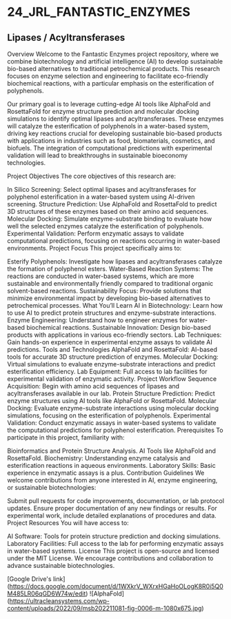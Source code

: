 # 24_JRL_FANTASTIC_ENZYMES
## Lipases / Acyltransferases

Overview
Welcome to the Fantastic Enzymes project repository, where we combine biotechnology and artificial intelligence (AI) to develop sustainable bio-based alternatives to traditional petrochemical products. This research focuses on enzyme selection and engineering to facilitate eco-friendly biochemical reactions, with a particular emphasis on the esterification of polyphenols.

Our primary goal is to leverage cutting-edge AI tools like AlphaFold and RosettaFold for enzyme structure prediction and molecular docking simulations to identify optimal lipases and acyltransferases. These enzymes will catalyze the esterification of polyphenols in a water-based system, driving key reactions crucial for developing sustainable bio-based products with applications in industries such as food, biomaterials, cosmetics, and biofuels. The integration of computational predictions with experimental validation will lead to breakthroughs in sustainable bioeconomy technologies.

Project Objectives
The core objectives of this research are:

In Silico Screening: Select optimal lipases and acyltransferases for polyphenol esterification in a water-based system using AI-driven screening.
Structure Prediction: Use AlphaFold and RosettaFold to predict 3D structures of these enzymes based on their amino acid sequences.
Molecular Docking: Simulate enzyme-substrate binding to evaluate how well the selected enzymes catalyze the esterification of polyphenols.
Experimental Validation: Perform enzymatic assays to validate computational predictions, focusing on reactions occurring in water-based environments.
Project Focus
This project specifically aims to:

Esterify Polyphenols: Investigate how lipases and acyltransferases catalyze the formation of polyphenol esters.
Water-Based Reaction Systems: The reactions are conducted in water-based systems, which are more sustainable and environmentally friendly compared to traditional organic solvent-based reactions.
Sustainability Focus: Provide solutions that minimize environmental impact by developing bio-based alternatives to petrochemical processes.
What You’ll Learn
AI in Biotechnology: Learn how to use AI to predict protein structures and enzyme-substrate interactions.
Enzyme Engineering: Understand how to engineer enzymes for water-based biochemical reactions.
Sustainable Innovation: Design bio-based products with applications in various eco-friendly sectors.
Lab Techniques: Gain hands-on experience in experimental enzyme assays to validate AI predictions.
Tools and Technologies
AlphaFold and RosettaFold: AI-based tools for accurate 3D structure prediction of enzymes.
Molecular Docking: Virtual simulations to evaluate enzyme-substrate interactions and predict esterification efficiency.
Lab Equipment: Full access to lab facilities for experimental validation of enzymatic activity.
Project Workflow
Sequence Acquisition: Begin with amino acid sequences of lipases and acyltransferases available in our lab.
Protein Structure Prediction: Predict enzyme structures using AI tools like AlphaFold or RosettaFold.
Molecular Docking: Evaluate enzyme-substrate interactions using molecular docking simulations, focusing on the esterification of polyphenols.
Experimental Validation: Conduct enzymatic assays in water-based systems to validate the computational predictions for polyphenol esterification.
Prerequisites
To participate in this project, familiarity with:

Bioinformatics and Protein Structure Analysis.
AI Tools like AlphaFold and RosettaFold.
Biochemistry: Understanding enzyme catalysis and esterification reactions in aqueous environments.
Laboratory Skills: Basic experience in enzymatic assays is a plus.
Contribution Guidelines
We welcome contributions from anyone interested in AI, enzyme engineering, or sustainable biotechnologies:

Submit pull requests for code improvements, documentation, or lab protocol updates.
Ensure proper documentation of any new findings or results.
For experimental work, include detailed explanations of procedures and data.
Project Resources
You will have access to:

AI Software: Tools for protein structure prediction and docking simulations.
Laboratory Facilities: Full access to the lab for performing enzymatic assays in water-based systems.
License
This project is open-source and licensed under the MIT License. We encourage contributions and collaboration to advance sustainable biotechnologies.



[Google Drive's link] (https://docs.google.com/document/d/1WXkrV_WXrxHGaHoOLogK8R0i5Q0M485LR06qGD6W74w/edit)
![AlphaFold] (https://ultracleansystems.com/wp-content/uploads/2022/09/msb202211081-fig-0006-m-1080x675.jpg)

